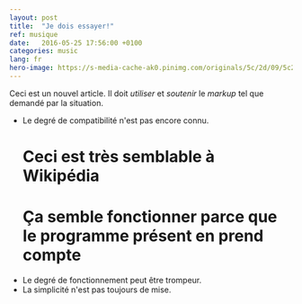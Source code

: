```yaml
---
layout: post
title:  "Je dois essayer!"
ref: musique
date:   2016-05-25 17:56:00 +0100
categories: music
lang: fr
hero-image: https://s-media-cache-ak0.pinimg.com/originals/5c/2d/09/5c2d0999d558b346720ed4571090b7e2.jpg
---
```

Ceci est un nouvel article. Il doit *utiliser* et *soutenir* le _markup_ tel que demandé par la situation.

- Le degré de compatibilité n'est pas encore connu.
    # Ceci est très semblable à Wikipédia
    # Ça semble fonctionner parce que le programme présent en prend compte
- Le degré de fonctionnement peut être trompeur.
- La simplicité n'est pas toujours de mise.